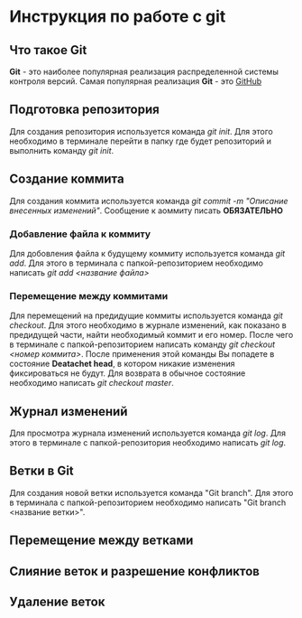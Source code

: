 # Инструкция по работе с git

## Что такое Git
**Git** - это наиболее популярная реализация распределенной системы контроля версий. Самая популярная реализация **Git**  -  это [GitHub](https://github.com)

## Подготовка репозитория
Для создания репозитория используется команда *git init*. Для этого необходимо в терминале перейти в папку где будет репозиторий и выполнить команду *git init*.

## Создание коммита
Для создания коммита используется команда *git commit -m \"Описание внесенных изменений\"*. Сообщение к аоммиту писать **ОБЯЗАТЕЛЬНО**

### Добавление файла к коммиту
Для добовления файла к будущему коммиту используется команда *git add*.  Для этого в терминала с папкой-репозиторием необходимо написать *git add <название файла>* 

### Перемещение между коммитами
Для перемещений на предидущие коммиты используется команда *git checkout*. Для этого необходимо в журнале изменений, как показано в предидущей части, найти необходимый коммит и его номер. После чего в терминале с папкой-репозиторием написать команду *git checkout <номер коммита>*. После применения этой команды Вы попадете в состояние **Deatachet head**, в котором никакие изменения фиксироваться не будут. Для возврата в обычное состояние необходимо написать *git checkout master*.

## Журнал изменений
Для просмотра журнала изменений используется команда *git log*. Для этого в терминале с папкой-репозитория необходимо написать *git log*.

## Ветки в Git
Для создания новой ветки используется команда "Git branch". Для этого в терминала с папкой-репозиторием необходимо написать "Git branch <название ветки>".

## Перемещение между ветками

## Слияние веток и разрешение конфликтов

## Удаление веток
